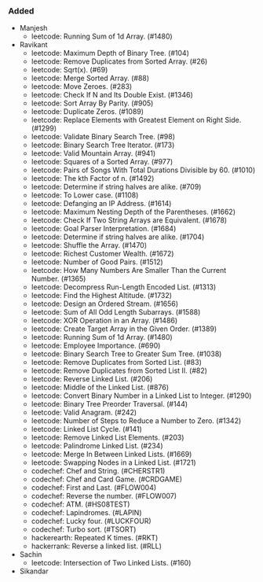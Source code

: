 ### Added

- Manjesh
  - leetcode: Running Sum of 1d Array. (#1480)
- Ravikant
  - leetcode: Maximum Depth of Binary Tree. (#104)
  - leetcode: Remove Duplicates from Sorted Array. (#26)
  - leetcode: Sqrt(x). (#69)
  - leetcode: Merge Sorted Array. (#88)
  - leetcode: Move Zeroes. (#283)
  - leetcode: Check If N and Its Double Exist. (#1346)
  - leetcode: Sort Array By Parity. (#905)
  - leetcode: Duplicate Zeros. (#1089)
  - leetcode: Replace Elements with Greatest Element on Right Side. (#1299)
  - leetcode: Validate Binary Search Tree. (#98)
  - leetcode: Binary Search Tree Iterator. (#173)
  - leetcode: Valid Mountain Array. (#941)
  - leetcode: Squares of a Sorted Array. (#977)
  - leetcode: Pairs of Songs With Total Durations Divisible by 60. (#1010)
  - leetcode: The kth Factor of n. (#1492)
  - leetcode: Determine if string halves are alike. (#709)
  - leetcode: To Lower case. (#1108)
  - leetcode: Defanging an IP Address. (#1614)
  - leetcode: Maximum Nesting Depth of the Parentheses. (#1662)
  - leetcode: Check If Two String Arrays are Equivalent. (#1678)
  - leetcode: Goal Parser Interpretation. (#1684)
  - leetcode: Determine if string halves are alike. (#1704)
  - leetcode: Shuffle the Array. (#1470)
  - leetcode: Richest Customer Wealth. (#1672)
  - leetcode: Number of Good Pairs. (#1512)
  - leetcode: How Many Numbers Are Smaller Than the Current Number. (#1365)
  - leetcode: Decompress Run-Length Encoded List. (#1313)
  - leetcode: Find the Highest Altitude. (#1732)
  - leetcode: Design an Ordered Stream. (#1656)
  - leetcode: Sum of All Odd Length Subarrays. (#1588)
  - leetcode: XOR Operation in an Array. (#1486)
  - leetcode: Create Target Array in the Given Order. (#1389)
  - leetcode: Running Sum of 1d Array. (#1480)
  - leetcode: Employee Importance. (#690)
  - leetcode: Binary Search Tree to Greater Sum Tree. (#1038)
  - leetcode: Remove Duplicates from Sorted List. (#83)
  - leetcode: Remove Duplicates from Sorted List II. (#82)
  - leetcode: Reverse Linked List. (#206)
  - leetcode: Middle of the Linked List. (#876)
  - leetcode: Convert Binary Number in a Linked List to Integer. (#1290)
  - leetcode: Binary Tree Preorder Traversal. (#144)
  - leetcode: Valid Anagram. (#242)
  - leetcode: Number of Steps to Reduce a Number to Zero. (#1342)
  - leetcode: Linked List Cycle. (#141)
  - leetcode: Remove Linked List Elements. (#203)
  - leetcode: Palindrome Linked List. (#234)
  - leetcode: Merge In Between Linked Lists. (#1669)
  - leetcode: Swapping Nodes in a Linked List. (#1721)
  - codechef: Chef and String. (#CHERSTR1)
  - codechef: Chef and Card Game. (#CRDGAME)
  - codechef: First and Last. (#FLOW004)
  - codechef: Reverse the number. (#FLOW007)
  - codechef: ATM. (#HS08TEST)
  - codechef: Lapindromes. (#LAPIN)
  - codechef: Lucky four. (#LUCKFOUR)
  - codechef: Turbo sort. (#TSORT)
  - hackerearth: Repeated K times. (#RKT)
  - hackerrank: Reverse a linked list. (#RLL)
- Sachin
  - leetcode: Intersection of Two Linked Lists. (#160)
- Sikandar
